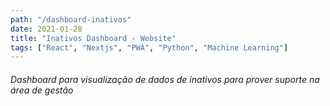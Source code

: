 ```yaml
---
path: "/dashboard-inativos"
date: 2021-01-28
title: "Inativos Dashboard - Website"
tags: ["React", "Nextjs", "PWA", "Python", "Machine Learning"]
---
```


###### Dashboard para visualização de dados de inativos para prover suporte na área de gestão 